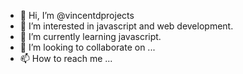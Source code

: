 - 👋 Hi, I’m @vincentdprojects
- 👀 I’m interested in javascript and web development.
- 🌱 I’m currently learning javascript.
- 💞️ I’m looking to collaborate on ...
- 📫 How to reach me ...

<!---
vincentdprojects/vincentdprojects is a ✨ special ✨ repository because its `README.md` (this file) appears on your GitHub profile.
You can click the Preview link to take a look at your changes.
--->
